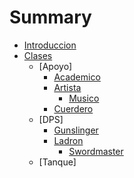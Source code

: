 # Summary

* [Introduccion](introduccion.md)
* [Clases](Clases/Clases.md)
  * [Apoyo]
    * [Academico](Clases/Apoyo/Academico.md)
    * [Artista](Clases/Apoyo/Artista.md)
      * [Musico](Clases/Apoyo/Musico.md)
    * [Cuerdero](Clases/Apoyo/Cuerdero.md)
  * [DPS]
    * [Gunslinger](Clases/Apoyo/Gunslinger.md)
    * [Ladron](Clases/Apoyo/Ladron.md)
      * [Swordmaster](Clases/Apoyo/Swordmaster.md)
  * [Tanque]